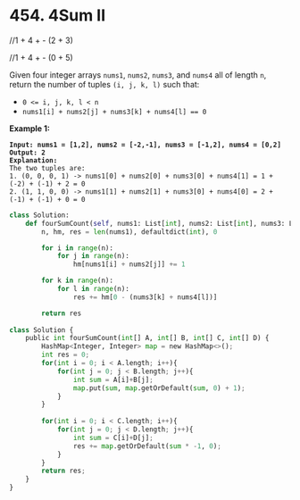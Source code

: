 # 454. 4Sum II

//1 + 4 + - (2 + 3)&#x20;

//1 + 4 + - (0 + 5)

Given four integer arrays `nums1`, `nums2`, `nums3`, and `nums4` all of length `n`, return the number of tuples `(i, j, k, l)` such that:

* `0 <= i, j, k, l < n`
* `nums1[i] + nums2[j] + nums3[k] + nums4[l] == 0`

**Example 1:**

<pre><code><strong>Input: nums1 = [1,2], nums2 = [-2,-1], nums3 = [-1,2], nums4 = [0,2]
</strong><strong>Output: 2
</strong><strong>Explanation:
</strong>The two tuples are:
1. (0, 0, 0, 1) -> nums1[0] + nums2[0] + nums3[0] + nums4[1] = 1 + (-2) + (-1) + 2 = 0
2. (1, 1, 0, 0) -> nums1[1] + nums2[1] + nums3[0] + nums4[0] = 2 + (-1) + (-1) + 0 = 0
</code></pre>

&#x20;

```python
class Solution:
    def fourSumCount(self, nums1: List[int], nums2: List[int], nums3: List[int], nums4: List[int]) -> int:
        n, hm, res = len(nums1), defaultdict(int), 0

        for i in range(n):
            for j in range(n):
                hm[nums1[i] + nums2[j]] += 1 

        for k in range(n):
            for l in range(n):
                res += hm[0 - (nums3[k] + nums4[l])]

        return res
        
class Solution {
    public int fourSumCount(int[] A, int[] B, int[] C, int[] D) {
        HashMap<Integer, Integer> map = new HashMap<>();
        int res = 0;
        for(int i = 0; i < A.length; i++){
            for(int j = 0; j < B.length; j++){
                int sum = A[i]+B[j];
                map.put(sum, map.getOrDefault(sum, 0) + 1);
            }
        }
        
        for(int i = 0; i < C.length; i++){
            for(int j = 0; j < D.length; j++){
                int sum = C[i]+D[j];
                res += map.getOrDefault(sum * -1, 0);
            }
        }
        return res;
    }
}
```
